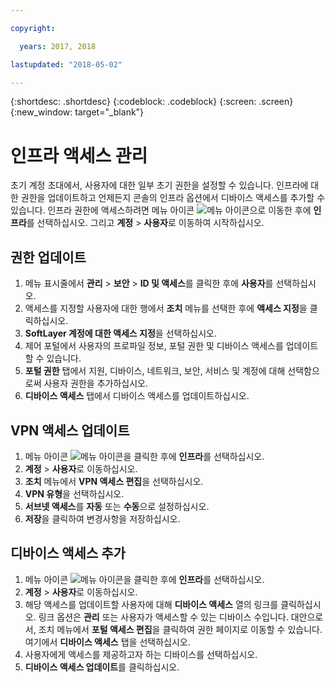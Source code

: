 ```yaml
---

copyright:

  years: 2017, 2018

lastupdated: "2018-05-02"

---
```


{:shortdesc: .shortdesc}
{:codeblock: .codeblock}
{:screen: .screen}
{:new_window: target="_blank"}

# 인프라 액세스 관리

초기 계정 초대에서, 사용자에 대한 일부 초기 권한을 설정할 수 있습니다. 인프라에 대한 권한을 업데이트하고 언제든지 콘솔의 인프라 옵션에서 디바이스 액세스를 추가할 수 있습니다. 인프라 권한에 액세스하려면 메뉴 아이콘 ![메뉴 아이콘](../icons/icon_hamburger.svg)으로 이동한 후에 **인프라**를 선택하십시오. 그리고 **계정** &gt; **사용자**로 이동하여 시작하십시오.

## 권한 업데이트

1. 메뉴 표시줄에서 **관리** &gt; **보안** &gt; **ID 및 액세스**를 클릭한 후에 **사용자**를 선택하십시오.
2. 액세스를 지정할 사용자에 대한 행에서 **조치** 메뉴를 선택한 후에 **액세스 지정**을 클릭하십시오.
3. **SoftLayer 계정에 대한 액세스 지정**을 선택하십시오.
4. 제어 포털에서 사용자의 프로파일 정보, 포털 권한 및 디바이스 액세스를 업데이트할 수 있습니다.
5. **포털 권한** 탭에서 지원, 디바이스, 네트워크, 보안, 서비스 및 계정에 대해 선택함으로써 사용자 권한을 추가하십시오.
6. **디바이스 액세스** 탭에서 디바이스 액세스를 업데이트하십시오.

## VPN 액세스 업데이트

1. 메뉴 아이콘 ![메뉴 아이콘](../icons/icon_hamburger.svg)을 클릭한 후에 **인프라**를 선택하십시오.
2. **계정** &gt; **사용자**로 이동하십시오.
3. **조치** 메뉴에서 **VPN 액세스 편집**을 선택하십시오.
4. **VPN 유형**을 선택하십시오.
5. **서브넷 액세스**를 **자동** 또는 **수동**으로 설정하십시오.
6. **저장**을 클릭하여 변경사항을 저장하십시오.

## 디바이스 액세스 추가

1. 메뉴 아이콘 ![메뉴 아이콘](../icons/icon_hamburger.svg)을 클릭한 후에 **인프라**를 선택하십시오.
2. **계정** &gt; **사용자**로 이동하십시오.
3. 해당 액세스를 업데이트할 사용자에 대해 **디바이스 액세스** 열의 링크를 클릭하십시오. 링크 옵션은 **관리** 또는 사용자가 액세스할 수 있는 디바이스 수입니다. 대안으로서, 조치 메뉴에서 **포털 액세스 편집**을 클릭하여 권한 페이지로 이동할 수 있습니다. 여기에서 **디바이스 액세스** 탭을 선택하십시오.
4. 사용자에게 액세스를 제공하고자 하는 디바이스를 선택하십시오.
5. **디바이스 액세스 업데이트**를 클릭하십시오.
